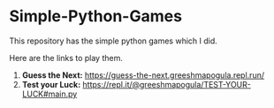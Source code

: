 # Simple-Python-Games

This repository has the simple python games which I did.

Here are the links to play them. 

1. **Guess the Next:** https://guess-the-next.greeshmapogula.repl.run/
2. **Test your Luck:** https://repl.it/@greeshmapogula/TEST-YOUR-LUCK#main.py
 
